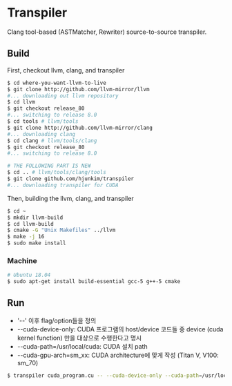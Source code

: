 # Transpiler
Clang tool-based (ASTMatcher, Rewriter) source-to-source transpiler.

## Build

First, checkout llvm, clang, and transpiler

```bash
$ cd where-you-want-llvm-to-live
$ git clone http://github.com/llvm-mirror/llvm
#... downloading out llvm repository
$ cd llvm
$ git checkout release_80
#... switching to release 8.0
$ cd tools # llvm/tools
$ git clone http://github.com/llvm-mirror/clang
#... downloading clang
$ cd clang # llvm/tools/clang
$ git checkout release_80
#... switching to release 8.0

# THE FOLLOWING PART IS NEW
$ cd .. # llvm/tools/clang/tools
$ git clone github.com/hjunkim/transpiler
#... downloading transpiler for CUDA
```

Then, building the llvm, clang, and transpiler

```bash
$ cd ~
$ mkdir llvm-build
$ cd llvm-build
$ cmake -G "Unix Makefiles" ../llvm
$ make -j 16
$ sudo make install
```

### Machine

```bash
# Ubuntu 18.04
$ sudo apt-get install build-essential gcc-5 g++-5 cmake
```

## Run
- '--' 이후 flag/option들을 정의
- --cuda-device-only: CUDA 프로그램의 host/device 코드들 중 device (cuda kernel function) 만을 대상으로 수행한다고 명시
- --cuda-path=/usr/local/cuda: CUDA 설치 path
- --cuda-gpu-arch=sm\_xx: CUDA architecture에 맞게 작성 (Titan V, V100: sm\_70)

```bash
$ transpiler cuda_program.cu -- --cuda-device-only --cuda-path=/usr/local/cuda --cuda-gpu-arch=sm_xx
```
